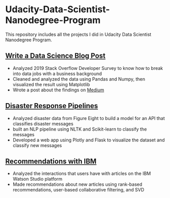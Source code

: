 # Udacity-Data-Scientist-Nanodegree-Program
This repository includes all the projects I did in Udacity Data Scientist Nanodegree Program.
## [Write a Data Science Blog Post](/Udacity-Write-a-DS-Blog-Post)
- Analyzed 2019 Stack Overflow Developer Survey to know how to break into data jobs with a business background
- Cleaned and analyzed the data using Pandas and Numpy, then visualized the result using Matplotlib
- Wrote a post about the findings on [Medium](https://medium.com/@xyhmars/how-can-you-break-into-data-jobs-with-a-business-background-5f735c094f99)
## [Disaster Response Pipelines](/Disaster-Response-Pipelines)
- Analyzed disaster data from Figure Eight to build a model for an API that classifies disaster messages
- built an NLP pipeline using NLTK and Scikit-learn to classify the messages
- Developed a web app using Plotly and Flask to visualize the dataset and classify new messages
## [Recommendations with IBM](/Recommendations-with-IBM)
- Analyzed the interactions that users have with articles on the IBM Watson Studio platform
- Made recommendations about new articles using rank-based recommendations, user-based collaborative filtering, and SVD
